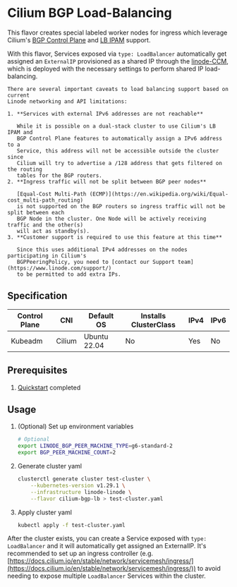 # Cilium BGP Load-Balancing

This flavor creates special labeled worker nodes for ingress which leverage Cilium's
[BGP Control Plane](https://docs.cilium.io/en/stable/network/bgp-control-plane/)
and [LB IPAM](https://docs.cilium.io/en/stable/network/lb-ipam/) support.

With this flavor, Services exposed via `type: LoadBalancer` automatically get
assigned an `ExternalIP` provisioned as a shared IP through the
[linode-CCM](https://github.com/linode/linode-cloud-controller-manager/blob/shared-ip/README.md#shared-ip-load-balancing),
which is deployed with the necessary settings to perform shared IP load-balancing.

```admonish warning
There are several important caveats to load balancing support based on current
Linode networking and API limitations:

1. **Services with external IPv6 addresses are not reachable**

   While it is possible on a dual-stack cluster to use Cilium's LB IPAM and
   BGP Control Plane features to automatically assign a IPv6 address to a
   Service, this address will not be accessible outside the cluster since
   Cilium will try to advertise a /128 address that gets filtered on the routing
   tables for the BGP routers.
2. **Ingress traffic will not be split between BGP peer nodes**

   [Equal-Cost Multi-Path (ECMP)](https://en.wikipedia.org/wiki/Equal-cost_multi-path_routing)
   is not supported on the BGP routers so ingress traffic will not be split between each
   BGP Node in the cluster. One Node will be actively receiving traffic and the other(s)
   will act as standby(s). 
3. **Customer support is required to use this feature at this time**

   Since this uses additional IPv4 addresses on the nodes participating in Cilium's
   BGPPeeringPolicy, you need to [contact our Support team](https://www.linode.com/support/)
   to be permitted to add extra IPs.

```

## Specification

| Control Plane | CNI    | Default OS   | Installs ClusterClass | IPv4 | IPv6 |
|---------------|--------|--------------|-----------------------|------|------|
| Kubeadm       | Cilium | Ubuntu 22.04 | No                    | Yes  | No   |


## Prerequisites

1. [Quickstart](../getting-started.md) completed

## Usage

1. (Optional) Set up environment variables
    ```sh
    # Optional
    export LINODE_BGP_PEER_MACHINE_TYPE=g6-standard-2
    export BGP_PEER_MACHINE_COUNT=2
    ```

2. Generate cluster yaml

    ```sh
    clusterctl generate cluster test-cluster \
        --kubernetes-version v1.29.1 \
        --infrastructure linode-linode \
        --flavor cilium-bgp-lb > test-cluster.yaml
    ```

3. Apply cluster yaml

    ```sh
    kubectl apply -f test-cluster.yaml
    ```

After the cluster exists, you can create a Service exposed with `type: LoadBalancer` and
it will automatically get assigned an ExternalIP. It's recommended to set up an ingress controller
(e.g. [https://docs.cilium.io/en/stable/network/servicemesh/ingress/](https://docs.cilium.io/en/stable/network/servicemesh/ingress/))
to avoid needing to expose multiple `LoadBalancer` Services within the cluster.
